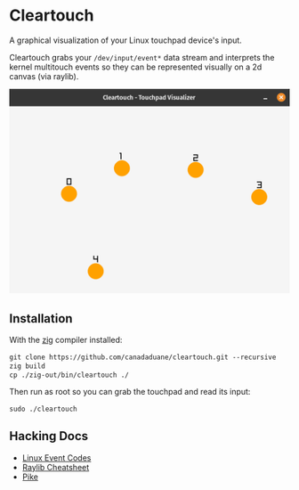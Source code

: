 # Cleartouch

A graphical visualization of your Linux touchpad device's input.

Cleartouch grabs your `/dev/input/event*` data stream and interprets the kernel multitouch events so they can be represented visually on a 2d canvas (via raylib).

![screenshot](https://github.com/canadaduane/cleartouch/raw/main/screenshot.png)

## Installation

With the [zig](https://ziglang.org/download/) compiler installed:

```
git clone https://github.com/canadaduane/cleartouch.git --recursive
zig build
cp ./zig-out/bin/cleartouch ./
```

Then run as root so you can grab the touchpad and read its input:

```
sudo ./cleartouch
```

## Hacking Docs

- [Linux Event Codes](https://github.com/torvalds/linux/blob/master/include/uapi/linux/input-event-codes.h)
- [Raylib Cheatsheet](https://www.raylib.com/cheatsheet/cheatsheet.html)
- [Pike](https://github.com/lithdew/pike)